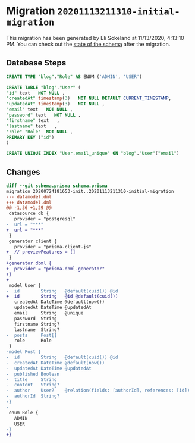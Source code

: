# Migration `20201113211310-initial-migration`

This migration has been generated by Eli Sokeland at 11/13/2020, 4:13:10 PM.
You can check out the [state of the schema](./schema.prisma) after the migration.

## Database Steps

```sql
CREATE TYPE "blog"."Role" AS ENUM ('ADMIN', 'USER')

CREATE TABLE "blog"."User" (
"id" text   NOT NULL ,
"createdAt" timestamp(3)   NOT NULL DEFAULT CURRENT_TIMESTAMP,
"updatedAt" timestamp(3)   NOT NULL ,
"email" text   NOT NULL ,
"password" text   NOT NULL ,
"firstname" text   ,
"lastname" text   ,
"role" "Role"  NOT NULL ,
PRIMARY KEY ("id")
)

CREATE UNIQUE INDEX "User.email_unique" ON "blog"."User"("email")
```

## Changes

```diff
diff --git schema.prisma schema.prisma
migration 20200724181653-init..20201113211310-initial-migration
--- datamodel.dml
+++ datamodel.dml
@@ -1,36 +1,29 @@
 datasource db {
   provider = "postgresql"
-  url = "***"
+  url = "***"
 }
 generator client {
   provider = "prisma-client-js"
+  // previewFeatures = []
 }
+generator dbml {
+  provider = "prisma-dbml-generator"
+}
+
 model User {
-  id        String   @default(cuid()) @id
+  id        String   @id @default(cuid())
   createdAt DateTime @default(now())
   updatedAt DateTime @updatedAt
   email     String   @unique
   password  String
   firstname String?
   lastname  String?
-  posts     Post[]
   role      Role
 }
-model Post {
-  id        String   @default(cuid()) @id
-  createdAt DateTime @default(now())
-  updatedAt DateTime @updatedAt
-  published Boolean
-  title     String
-  content   String?
-  author    User?    @relation(fields: [authorId], references: [id])
-  authorId  String?
-}
-
 enum Role {
   ADMIN
   USER
-}
+}
```



